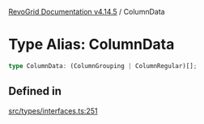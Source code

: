 [RevoGrid Documentation v4.14.5](README.md) / ColumnData

# Type Alias: ColumnData

```ts
type ColumnData: (ColumnGrouping | ColumnRegular)[];
```

## Defined in

[src/types/interfaces.ts:251](https://github.com/revolist/revogrid/blob/395fb64310e6654557393205ff295dbb2f4142c5/src/types/interfaces.ts#L251)
